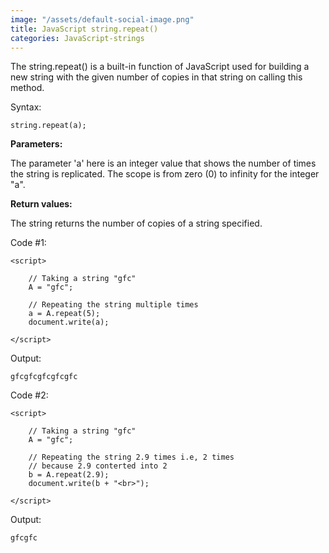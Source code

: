 ```yaml
---
image: "/assets/default-social-image.png"
title: JavaScript string.repeat()
categories: JavaScript-strings
---
```


The string.repeat() is a built-in function of JavaScript used for building a new string with the given number of copies in that string on calling this method.

Syntax:

`string.repeat(a);`

**Parameters:**

The parameter 'a' here is an integer value that shows the number of times the string is replicated. The scope is from zero (0) to infinity for the integer "a".

**Return values:**

The string returns the number of copies of a string specified.

Code #1:

```
<script> 
  
    // Taking a string "gfc" 
    A = "gfc"; 
  
    // Repeating the string multiple times 
    a = A.repeat(5); 
    document.write(a); 
  
</script> 
```

Output:

`gfcgfcgfcgfcgfc`

Code #2:

```
<script> 
  
    // Taking a string "gfc" 
    A = "gfc"; 
  
    // Repeating the string 2.9 times i.e, 2 times 
    // because 2.9 conterted into 2 
    b = A.repeat(2.9); 
    document.write(b + "<br>"); 
  
</script> 
```

Output:

`gfcgfc`